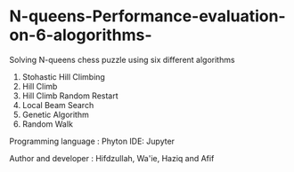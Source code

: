 # N-queens-Performance-evaluation-on-6-alogorithms-
 Solving N-queens chess puzzle using six different algorithms

1. Stohastic Hill Climbing
2. Hill Climb
3. Hill Climb Random Restart
4. Local Beam Search 
5. Genetic Algorithm
6. Random Walk

Programming language : Phyton
IDE: Jupyter

Author and developer : Hifdzullah, Wa'ie, Haziq and Afif
